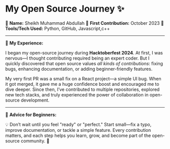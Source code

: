 # My Open Source Journey ✨

👤 **Name:** Sheikh Muhammad Abdullah
📅 **First Contribution:** October 2023
🔧 **Tools/Tech Used:** Python, GitHub, Javascript,c++

---

🌟 **My Experience:**

I began my open-source journey during **Hacktoberfest 2024**. At first, I was nervous—I thought contributing required being an expert coder. But I quickly discovered that open source values *all kinds of contributions*: fixing bugs, enhancing documentation, or adding beginner-friendly features.

My very first PR was a small fix on a React project—a simple UI bug. When it got merged, it gave me a huge confidence boost and encouraged me to dive deeper. Since then, I’ve contributed to multiple repositories, explored new tech stacks, and truly experienced the power of collaboration in open-source development.

---

📌 **Advice for Beginners:**

💡 Don’t wait until you feel "ready" or "perfect." Start small—fix a typo, improve documentation, or tackle a simple feature. Every contribution matters, and each step helps you learn, grow, and become part of the open-source community. 🚀
